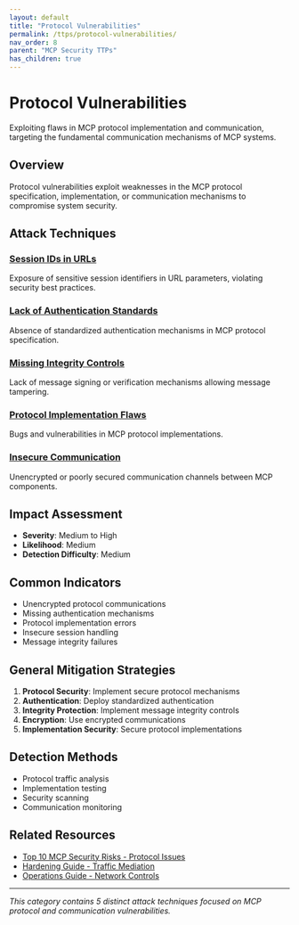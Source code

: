 ```yaml
---
layout: default
title: "Protocol Vulnerabilities"
permalink: /ttps/protocol-vulnerabilities/
nav_order: 8
parent: "MCP Security TTPs"
has_children: true
---
```


# Protocol Vulnerabilities

Exploiting flaws in MCP protocol implementation and communication, targeting the fundamental communication mechanisms of MCP systems.

## Overview

Protocol vulnerabilities exploit weaknesses in the MCP protocol specification, implementation, or communication mechanisms to compromise system security.

## Attack Techniques

### [Session IDs in URLs](session-ids-in-urls.md)
Exposure of sensitive session identifiers in URL parameters, violating security best practices.

### [Lack of Authentication Standards](lack-of-authentication-standards.md)
Absence of standardized authentication mechanisms in MCP protocol specification.

### [Missing Integrity Controls](missing-integrity-controls.md)
Lack of message signing or verification mechanisms allowing message tampering.

### [Protocol Implementation Flaws](protocol-implementation-flaws.md)
Bugs and vulnerabilities in MCP protocol implementations.

### [Insecure Communication](insecure-communication.md)
Unencrypted or poorly secured communication channels between MCP components.

## Impact Assessment

- **Severity**: Medium to High
- **Likelihood**: Medium
- **Detection Difficulty**: Medium

## Common Indicators

- Unencrypted protocol communications
- Missing authentication mechanisms
- Protocol implementation errors
- Insecure session handling
- Message integrity failures

## General Mitigation Strategies

1. **Protocol Security**: Implement secure protocol mechanisms
2. **Authentication**: Deploy standardized authentication
3. **Integrity Protection**: Implement message integrity controls
4. **Encryption**: Use encrypted communications
5. **Implementation Security**: Secure protocol implementations

## Detection Methods

- Protocol traffic analysis
- Implementation testing
- Security scanning
- Communication monitoring

## Related Resources

- [Top 10 MCP Security Risks - Protocol Issues](/top10/server/#insecure-communication)
- [Hardening Guide - Traffic Mediation](/hardening/traffic-mediation/)
- [Operations Guide - Network Controls](/operations/network-controls/)

---

*This category contains 5 distinct attack techniques focused on MCP protocol and communication vulnerabilities.*